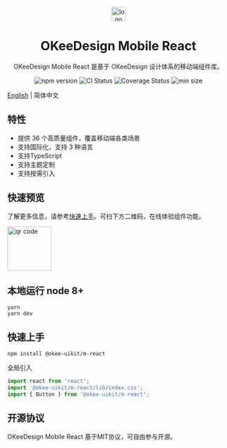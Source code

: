 <p></p>
<p align="center">
  <img alt="logo" src="https://lf9-cdn-tos.bytecdntp.com/cdn/expire-1-M/byted_ui_mobile/0.1.7/static/logo.svg" height="32px" />
</p>

<h1 align="center">OKeeDesign Mobile React</h1>

<p align="center">OKeeDesign Mobile React 是基于 OKeeDesign 设计体系的移动端组件库。</p>

<p align="center">
    <img src="https://img.shields.io/npm/v/@okee-uikit/m-react" alt="npm version" />
    <img src="https://img.shields.io/github/workflow/status/oceanengine/okeedesign-mobile-react/Node.js%20CI/main" alt="CI Status" />
    <img src='https://coveralls.io/repos/github/oceanengine/okeedesign-mobile-react/badge.svg?branch=main' alt='Coverage Status' />
    <img src="https://img.shields.io/bundlephobia/min/@okee-uikit/m-react" alt="min size" />
</p>

[English](./README.md) | 简体中文

## 特性

* 提供 36 个高质量组件，覆盖移动端各类场景
* 支持国际化，支持 3 种语言
* 支持TypeScript
* 支持主题定制
* 支持按需引入

## 快速预览

了解更多信息，请参考[快速上手](https://okee.oceanengine.com/mobile/react/#/zh-CN/intro)。可扫下方二维码，在线体验组件功能。

<img alt="qr code" src="https://lf3-cdn-tos.bytecdntp.com/cdn/expire-1-M/byted_ui_mobile/0.1.7/static/opensource-preview-qrcode.png" height="100px" />

## 本地运行 node 8+

```
yarn
yarn dev
```

## 快速上手

```
npm install @okee-uikit/m-react
```

全局引入

```javascript
import react from 'react';
import '@okee-uikit/m-react/lib/index.css';
import { Button } from '@okee-uikit/m-react';
```

## 开源协议
OKeeDesign Mobile React 基于MIT协议，可自由参与开源。
